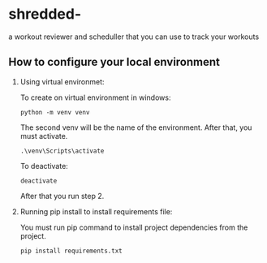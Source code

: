 # shredded-
a workout reviewer and scheduller that you can use to track your workouts

## How to configure your local environment
1. Using virtual environmet:

    To create on virtual environment in windows:
    ```
    python -m venv venv
    ```
    The second venv will be the name of the environment. After that, you must activate.
    ```
    .\venv\Scripts\activate
    ```
    To deactivate:
    ```
    deactivate
    ```

    After that you run step 2.

1. Running pip install to install requirements file:
    
    You must run pip command to install project dependencies from the project.
    ```
    pip install requirements.txt
    ```